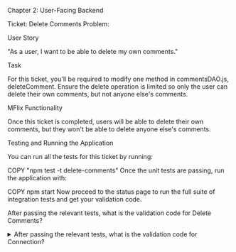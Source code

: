 Chapter 2: User-Facing Backend

Ticket: Delete Comments
Problem:

User Story

"As a user, I want to be able to delete my own comments."

Task

For this ticket, you'll be required to modify one method in commentsDAO.js, deleteComment. Ensure the delete operation is limited so only the user can delete their own comments, but not anyone else's comments.

MFlix Functionality

Once this ticket is completed, users will be able to delete their own comments, but they won't be able to delete anyone else's comments.

Testing and Running the Application

You can run all the tests for this ticket by running:

 COPY
"npm test -t delete-comments"
Once the unit tests are passing, run the application with:

 COPY
npm start
Now proceed to the status page to run the full suite of integration tests and get your validation code.

After passing the relevant tests, what is the validation code for Delete Comments?

<details> 
  <summary>After passing the relevant tests, what is the validation code for Connection?</summary>
   Answer: 5ac25c280a80ed6e67e1cecb
</details>